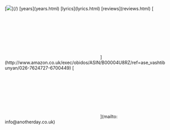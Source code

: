 <span class="album">
[<img src='/static/images/covers/jadd.png'/>](/)
</span>

<span class="menu">
[years](years.html)
[lyrics](lyrics.html)
[reviews](reviews.html)
[<svg class="feather"><use xlink:href="/static/feather-sprite.svg#shopping-cart"/></svg>](http://www.amazon.co.uk/exec/obidos/ASIN/B00004U8RZ/ref=ase_vashtibunyan/026-7624727-6700449)
[<svg class="feather"><use xlink:href="/static/feather-sprite.svg#at-sign"/></svg>](mailto: info@anotherday.co.uk)
</span>
